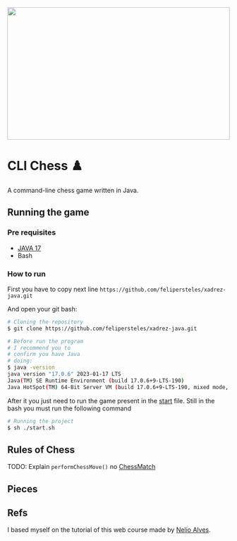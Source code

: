

<div align="center"><img src="https://www.gallery.ca/sites/default/files/thumbnailchessopt2.jpg" height="300" width="100%"/></div>

# CLI Chess ♟️  

A command-line chess game written in Java. 

## Running the game

### Pre requisites
 - [JAVA 17](https://www.oracle.com/java/technologies/javase/jdk17-archive-downloads.html)
 - Bash

### How to run
First you have to copy next line
`https://github.com/felipersteles/xadrez-java.git`

And open your git bash:
```bash
# Cloning the repository
$ git clone https://github.com/felipersteles/xadrez-java.git

# Before run the program
# I recommend you to
# confirm you have Java
# doing:
$ java -version
java version "17.0.6" 2023-01-17 LTS
Java(TM) SE Runtime Environment (build 17.0.6+9-LTS-190)
Java HotSpot(TM) 64-Bit Server VM (build 17.0.6+9-LTS-190, mixed mode, sharing)

```

After it you just need to run the game present in the [start](./start.sh) file. Still in the bash you must run the following command
```bash
# Running the project
$ sh ./start.sh

```

## Rules of Chess
TODO: Explain `performChessMove()` no [ChessMatch](./src/chess/ChessMatch.java)

## Pieces

## Refs
I based myself on the tutorial of this web course made by [Nelio Alves](https://www.udemy.com/share/1013hw3@NBkCro2I8P8y-A8eSBKjQpVlfD1xm4QlM6AOmeuGwNhIH9qHRx8kUzwlO0Rtogx--w==/).
